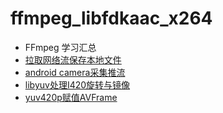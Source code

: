 # ffmpeg_libfdkaac_x264
* FFmpeg 学习汇总
* [拉取网络流保存本地文件](https://github.com/javandoc/ffmpeg_libfdkaac_x264/blob/master/NativeApp/app/src/main/cpp/jni_pull_stream.cpp)
* [android camera采集推流](https://github.com/javandoc/ffmpeg_libfdkaac_x264/blob/master/NativeApp/app/src/main/cpp/h264encodeandpush.cpp)
* [libyuv处理I420旋转与镜像](https://github.com/javandoc/ffmpeg_libfdkaac_x264/blob/master/resource/libyuv处理I420旋转与镜像.md)
* [yuv420p赋值AVFrame](https://github.com/javandoc/ffmpeg_libfdkaac_x264/blob/master/resource/yuv420p赋值AVFrame.md)